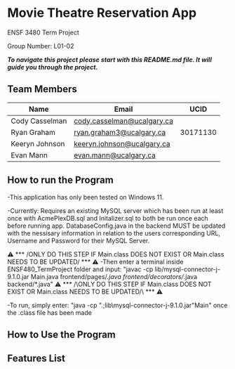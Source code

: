 # Movie Theatre Reservation App

ENSF 3480 Term Project

Group Number: L01-02

**_To navigate this project please start with this README.md file. It will guide you through the project._**

## Team Members

| Name           | Email                      | UCID     |
| -------------- | -------------------------- | -------- |
| Cody Casselman | cody.casselman@ucalgary.ca |          |
| Ryan Graham    | ryan.graham3@ucalgary.ca   | 30171130 |
| Keeryn Johnson | keeryn.johnson@ucalgary.ca |          |
| Evan Mann      | evan.mann@ucalgary.ca      |          |

## How to run the Program

-This application has only been tested on Windows 11.

-Currently: Requires an existing MySQL server which has been run at least once with AcmePlexDB.sql and Initalizer.sql to both be run once each before running app. DatabaseConfig.java in the backend MUST be updated with the nessisary information in relation to the users corresponding URL, Username and Password for their MySQL Server.

⚠️ *** \/ONLY DO THIS STEP IF Main.class DOES NOT EXIST OR Main.class NEEDS TO BE UPDATED\/ *** ⚠️
-Then enter a terminal inside ENSF480_TermProject folder and input: "javac -cp lib/mysql-connector-j-9.1.0.jar Main.java frontend/pages/*.java frontend/decorators/*.java backend/*.java"
⚠️ *** /\ONLY DO THIS STEP IF Main.class DOES NOT EXIST OR Main.class NEEDS TO BE UPDATED/\ *** ⚠️

-To run, simply enter: "java -cp ".;lib\mysql-connector-j-9.1.0.jar"Main" once the .class file has been made

## How to Use the Program



## Features List

